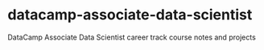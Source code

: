 # datacamp-associate-data-scientist
DataCamp Associate Data Scientist career track course notes and projects
